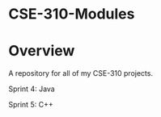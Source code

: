 # CSE-310-Modules

# Overview

A repository for all of my CSE-310 projects.

Sprint 4: Java

Sprint 5: C++
